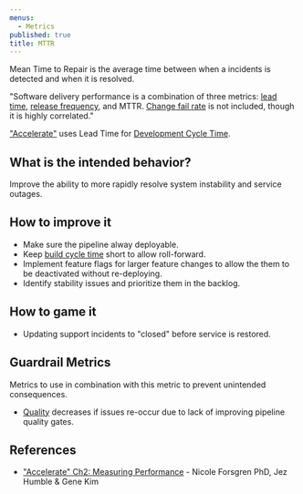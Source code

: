 ```yaml
---
menus:
  - Metrics
published: true
title: MTTR
---
```


Mean Time to Repair is the average time between when a incidents is
detected and when it is resolved.

"Software delivery performance is a combination of three metrics: [lead time](../development-cycle-time), [release
frequency](../release-frequency), and MTTR. [Change fail rate](../change-fail-rate) is not included, though it
is highly correlated."

["Accelerate"](https://itrevolution.com/book/accelerate/) uses Lead Time for [Development Cycle Time](../development-cycle-time).

## What is the intended behavior?

Improve the ability to more rapidly resolve system instability and service outages.

## How to improve it

- Make sure the pipeline alway deployable.
- Keep [build cycle time](../build-duration) short to allow roll-forward.
- Implement feature flags for larger feature changes to allow the them to be deactivated without re-deploying.
- Identify stability issues and prioritize them in the backlog.

## How to game it

- Updating support incidents to "closed" before service is restored.

## Guardrail Metrics

Metrics to use in combination with this metric to prevent unintended consequences.

- [Quality](../defect-rate) decreases if issues re-occur due to lack of improving pipeline quality gates.

## References

- ["Accelerate" Ch2: Measuring
  Performance](https://learning.oreilly.com/library/view/accelerate/9781457191435/13-ch2.xhtml) - Nicole Forsgren PhD, Jez Humble & Gene Kim
